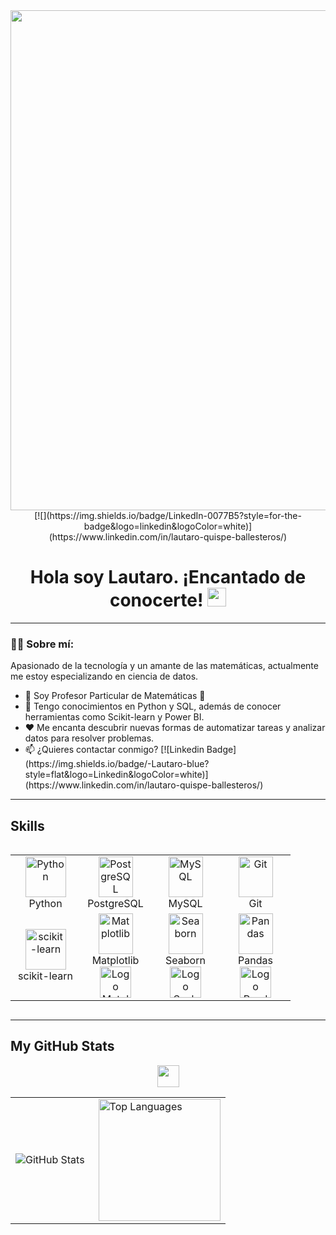 <div id="header" align="center">
  <img decoding="async" src="https://github.com/user-attachments/assets/ebcd1255-3748-4e33-8d71-7415720647ab" width="800"/>
</div>

<div id="badges" align="center">
  [![](https://img.shields.io/badge/LinkedIn-0077B5?style=for-the-badge&logo=linkedin&logoColor=white)](https://www.linkedin.com/in/lautaro-quispe-ballesteros/) 
  <div id="badges" align="center">
    <img src="https://visitor-badge-reloaded.herokuapp.com/badge?page_id=noelianav91.noelianav91&color=00cf00" alt=""/>
    <h1>
      Hola soy Lautaro. ¡Encantado de conocerte!
      <img src="https://media.giphy.com/media/hvRJCLFzcasrR4ia7z/giphy.gif" width="30px"/>
    </h1>
  </div>
</div>

--- 

<div id="header" align="left">
  <h3>👨‍💻 Sobre mí:</h3>
  <p>Apasionado de la tecnología y un amante de las matemáticas, actualmente me estoy especializando en ciencia de datos.</p>
  <ul>
    <li>🔭 Soy Profesor Particular de Matemáticas 💪</li>
    <li>🌱 Tengo conocimientos en Python y SQL, además de conocer herramientas como Scikit-learn y Power BI.</li>
    <li>❤️ Me encanta descubrir nuevas formas de automatizar tareas y analizar datos para resolver problemas.</li>
    <li>📫 ¿Quieres contactar conmigo? [![Linkedin Badge](https://img.shields.io/badge/-Lautaro-blue?style=flat&logo=Linkedin&logoColor=white)](https://www.linkedin.com/in/lautaro-quispe-ballesteros/)</li>
  </ul>
</div>

---

## Skills

<div style="display: flex; align-items: flex-start; justify-content: center;">
  <table align="center">
    <tr>
      <td align="center" width="96">
        <img src="https://skillicons.dev/icons?i=python" width="65" height="65" alt="Python" />
        <br>Python
      </td>
      <td align="center" width="96">
        <img src="https://skillicons.dev/icons?i=postgres" width="55" height="65" alt="PostgreSQL" />
        <br>PostgreSQL
      </td>
      <td align="center" width="96">
        <img src="https://skillicons.dev/icons?i=mysql" width="55" height="65" alt="MySQL" />
        <br>MySQL
      </td>
      <td align="center" width="96">
        <img src="https://skillicons.dev/icons?i=git" width="55" height="65" alt="Git" />
        <br>Git
      </td>
    </tr>
    <tr>
      <td align="center" width="96">
        <img src="https://skillicons.dev/icons?i=sklearn" width="65" height="65" alt="scikit-learn" />
        <br>scikit-learn
      </td>
      <td align="center" width="96">
        <img src="https://skillicons.dev/icons?i=matplotlib" width="55" height="65" alt="Matplotlib" />
        <br>Matplotlib
        <!-- Coloca tu logo o imagen personalizada aquí -->
        <br><img src="ruta/a/tu/logo_mpl.png" width="50" height="50" alt="Logo Matplotlib"/>
      </td>
      <td align="center" width="96">
        <img src="https://skillicons.dev/icons?i=seaborn" width="55" height="65" alt="Seaborn" />
        <br>Seaborn
        <!-- Coloca tu logo o imagen personalizada aquí -->
        <br><img src="ruta/a/tu/logo_sns.png" width="50" height="50" alt="Logo Seaborn"/>
      </td>
      <td align="center" width="96">
        <img src="https://skillicons.dev/icons?i=pandas" width="55" height="65" alt="Pandas" />
        <br>Pandas
        <!-- Coloca tu logo o imagen personalizada aquí -->
        <br><img src="ruta/a/tu/logo_pd.png" width="50" height="50" alt="Logo Pandas"/>
      </td>
    </tr>
  </table>
</div>

---

## My GitHub Stats
<div align="center">
  <a href="#">
    <img src="https://raw.githubusercontent.com/HighAmbition211/HighAmbition211/auxiliary/others/charts.gif" width="35px" height="35px">
  </a>
</div>

<table>
  <tr>
    <td>
      <img align="left" src="https://github-readme-stats.vercel.app/api?username=lautaroballesteros0926&show_icons=true&theme=tokyonight" alt="GitHub Stats" />
    </td>
    <td>
      <img height="195px" align="right" src="https://github-readme-stats.vercel.app/api/top-langs/?username=lautaroballesteros0926&layout=compact&theme=tokyonight" alt="Top Languages" />
    </td>
  </tr>
</table>

<div>
  <a href="#">
    <img width="100%" height="15" src="https://user-images.githubusercontent.com/73097560/115834477-dbab4500-a447-11eb-908a-139a6edaec5c.gif" />
  </a>
</div>

